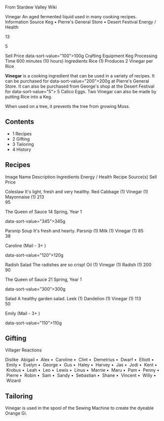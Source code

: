 From Stardew Valley Wiki

Vinegar An aged fermented liquid used in many cooking recipes. Information Source Keg • Pierre's General Store • Desert Festival Energy / Health

13

5

Sell Price data-sort-value="100"&gt;100g Crafting Equipment Keg Processing Time 600 minutes (10 hours) Ingredients Rice (1) Produces 2 Vinegar per Rice

**Vinegar** is a cooking ingredient that can be used in a variety of recipes. It can be purchased for data-sort-value="200"&gt;200g at Pierre's General Store. It can also be purchased from George's shop at the Desert Festival for data-sort-value="5"&gt; 5 Calico Eggs. Two Vinegar can also be made by putting Rice into a Keg.

When used on a tree, it prevents the tree from growing Moss.

## Contents

- 1 Recipes
- 2 Gifting
- 3 Tailoring
- 4 History

## Recipes

Image Name Description Ingredients Energy / Health Recipe Source(s) Sell Price

Coleslaw It's light, fresh and very healthy. Red Cabbage (1) Vinegar (1) Mayonnaise (1) 213  
95

The Queen of Sauce 14 Spring, Year 1

data-sort-value="345"&gt;345g

Parsnip Soup It's fresh and hearty. Parsnip (1) Milk (1) Vinegar (1) 85  
38

Caroline (Mail - 3+ )

data-sort-value="120"&gt;120g

Radish Salad The radishes are so crisp! Oil (1) Vinegar (1) Radish (1) 200  
90

The Queen of Sauce 21 Spring, Year 1

data-sort-value="300"&gt;300g

Salad A healthy garden salad. Leek (1) Dandelion (1) Vinegar (1) 113  
50

Emily (Mail - 3+ )

data-sort-value="110"&gt;110g

## Gifting

Villager Reactions

Dislike  Abigail •  Alex •  Caroline •  Clint •  Demetrius •  Dwarf •  Elliott •  Emily •  Evelyn •  George •  Gus •  Haley •  Harvey •  Jas •  Jodi •  Kent •  Krobus •  Leah •  Leo •  Lewis •  Linus •  Marnie •  Maru •  Pam •  Penny •  Pierre •  Robin •  Sam •  Sandy •  Sebastian •  Shane •  Vincent •  Willy •  Wizard

## Tailoring

Vinegar is used in the spool of the Sewing Machine to create the dyeable Orange Gi.